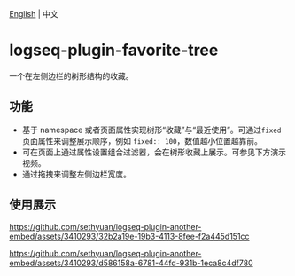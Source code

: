 [English](README.md) | 中文

# logseq-plugin-favorite-tree

一个在左侧边栏的树形结构的收藏。

## 功能

- 基于 namespace 或者页面属性实现树形“收藏”与“最近使用”。可通过`fixed`页面属性来调整展示顺序，例如 `fixed:: 100`，数值越小位置越靠前。
- 可在页面上通过属性设置组合过滤器，会在树形收藏上展示。可参见下方演示视频。
- 通过拖拽来调整左侧边栏宽度。

## 使用展示

https://github.com/sethyuan/logseq-plugin-another-embed/assets/3410293/32b2a19e-19b3-4113-8fee-f2a445d151cc

https://github.com/sethyuan/logseq-plugin-another-embed/assets/3410293/d586158a-6781-44fd-931b-1eca8c4df780
